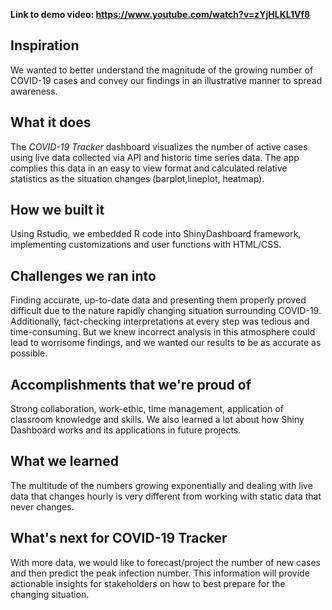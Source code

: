
**Link to demo video: https://www.youtube.com/watch?v=zYjHLKL1Vf8**

## Inspiration
We wanted to better understand the magnitude of the growing number of COVID-19 cases and convey our findings in an illustrative manner to spread awareness.

## What it does
The *COVID-19 Tracker* dashboard visualizes the number of active cases using live data collected via API and historic time series data. The app complies this data in an easy to view format and calculated relative statistics as the situation changes (barplot,lineplot, heatmap).

## How we built it
Using Rstudio, we embedded R code into ShinyDashboard framework, implementing customizations and user functions with HTML/CSS.

## Challenges we ran into
Finding accurate, up-to-date data and presenting them properly proved difficult due to the nature rapidly changing situation surrounding COVID-19. Additionally, fact-checking interpretations at every step was tedious and time-consuming. But we knew incorrect analysis in this atmosphere could lead to worrisome findings, and we wanted our results to be as accurate as possible. 

## Accomplishments that we're proud of
Strong collaboration, work-ethic, time management, application of classroom knowledge and skills. We also learned a lot about how Shiny Dashboard works and its applications in future projects. 

## What we learned
The multitude of the numbers growing exponentially and dealing with live data that changes hourly is very different from working with static data that never changes. 

## What's next for COVID-19 Tracker
With more data, we would like to forecast/project the number of new cases and then predict the peak infection number. This information will provide actionable insights for stakeholders on how to best prepare for the changing situation.
